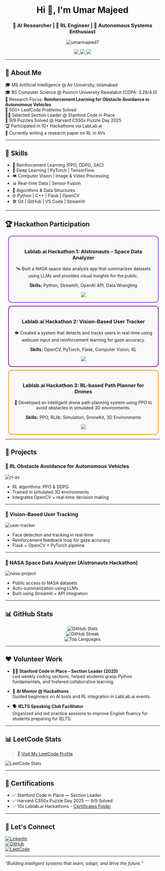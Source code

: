 <!-- Profile Header -->
<h1 align="center">Hi 👋, I'm Umar Majeed</h1>
<h3 align="center">🚀 AI Researcher | 🤖 RL Engineer | 🚗 Autonomous Systems Enthusiast</h3>

<p align="center">
  <img src="https://komarev.com/ghpvc/?username=umarmajeed7&label=Profile%20views&color=0e75b6&style=flat-square" alt="umarmajeed7" />
</p>

<p align="center">
  <a href="https://linkedin.com/in/umarmajeed7" target="_blank">
    <img src="https://img.shields.io/badge/LinkedIn-blue?style=for-the-badge&logo=linkedin" />
  </a>
  <a href="https://github.com/umarmajeed7" target="_blank">
    <img src="https://img.shields.io/badge/GitHub-black?style=for-the-badge&logo=github" />
  </a>
  <a href="https://leetcode.com/umarmajeedofficial/" target="_blank">
    <img src="https://img.shields.io/badge/LeetCode-orange?style=for-the-badge&logo=leetcode" />
  </a>
</p>

---

## 🚀 About Me

🎓 MS Artificial Intelligence @ Air University, Islamabad  
🎓 BS Computer Science @ Poonch University Rawalakot (CGPA: 3.28/4.0)  
📌 Research Focus: **Reinforcement Learning for Obstacle Avoidance in Autonomous Vehicles**  
🧠 500+ LeetCode Problems Solved  
🧑‍🏫 Selected Section Leader @ Stanford Code in Place  
🧩 9/9 Puzzles Solved @ Harvard CS50x Puzzle Day 2025  
🏆 Participated in 10+ Hackathons via LabLab.ai  
📄 Currently writing a research paper on RL in AVs

---

## 🧠 Skills

- 🚗 Reinforcement Learning (PPO, DDPG, SAC)
- 🎯 Deep Learning | PyTorch | TensorFlow
- 👁️ Computer Vision | Image & Video Processing
- 📊 Real-time Data | Sensor Fusion
- 🧮 Algorithms & Data Structures
- 🌐 Python | C++ | Flask | OpenCV
- 🛠️ Git | GitHub | VS Code | Streamlit

---
## 🏆 Hackathon Participation

<div align="center">

  <!-- Hackathon 1 Card -->
  <div style="border: 2px solid #8A2BE2; border-radius: 12px; padding: 16px; margin: 10px; width: 90%; max-width: 700px; background-color: #f9f9f9;">
    <h3>Lablab.ai Hackathon 1: AIstronauts – Space Data Analyzer</h3>
    <p>
      🛰️ Built a NASA space data analysis app that summarizes datasets using LLMs and provides visual insights for the public.
    </p>
    <p><strong>Skills:</strong> Python, Streamlit, OpenAI API, Data Wrangling</p>
    <a href="https://drive.google.com/your-certificate-link" target="_blank">
      <img src="https://img.shields.io/badge/View%20Certificate-blue?style=for-the-badge&logo=google-drive" />
    </a>
  </div>

  <!-- Hackathon 2 Card -->
  <div style="border: 2px solid #800080; border-radius: 12px; padding: 16px; margin: 10px; width: 90%; max-width: 700px; background-color: #f9f9f9;">
    <h3>Lablab.ai Hackathon 2: Vision-Based User Tracker</h3>
    <p>
      👁️ Created a system that detects and tracks users in real-time using webcam input and reinforcement learning for gaze accuracy.
    </p>
    <p><strong>Skills:</strong> OpenCV, PyTorch, Flask, Computer Vision, RL</p>
    <a href="https://drive.google.com/your-certificate-link" target="_blank">
      <img src="https://img.shields.io/badge/View%20Certificate-purple?style=for-the-badge&logo=google-drive" />
    </a>
  </div>

  <!-- Hackathon 3 Card -->
  <div style="border: 2px solid #FF8C00; border-radius: 12px; padding: 16px; margin: 10px; width: 90%; max-width: 700px; background-color: #f9f9f9;">
    <h3>Lablab.ai Hackathon 3: RL-based Path Planner for Drones</h3>
    <p>
      🚁 Developed an intelligent drone path planning system using PPO to avoid obstacles in simulated 3D environments.
    </p>
    <p><strong>Skills:</strong> PPO, RLlib, Simulation, DroneKit, 3D Environments</p>
    <a href="https://drive.google.com/your-certificate-link" target="_blank">
      <img src="https://img.shields.io/badge/View%20Certificate-orange?style=for-the-badge&logo=google-drive" />
    </a>
  </div>

  <!-- Add more hackathon cards here -->

</div>


---

## 🧪 Projects

### 🚗 RL Obstacle Avoidance for Autonomous Vehicles
![rl-av](https://your-image-url.com/rl-av.gif)
- RL algorithms: PPO & DDPG
- Trained in simulated 3D environments
- Integrates OpenCV + real-time decision making

---

### 👤 Vision-Based User Tracking
![user-tracker](https://your-image-url.com/user-tracker.gif)
- Face detection and tracking in real-time
- Reinforcement feedback loop for gaze accuracy
- Flask + OpenCV + PyTorch pipeline

---

### 🌌 NASA Space Data Analyzer (AIstronauts Hackathon)
![nasa-project](https://your-image-url.com/nasa-project.png)
- Public access to NASA datasets
- Auto-summarization using LLMs
- Built using Streamlit + API integration

---

## 📊 GitHub Stats

<p align="center">
  <img src="https://github-readme-stats.vercel.app/api?username=umarmajeed7&show_icons=true&theme=radical" alt="GitHub Stats" />
  <br />
  <img src="https://github-readme-streak-stats.herokuapp.com/?user=umarmajeed7&theme=radical" alt="GitHub Streak" />
  <br />
  <img src="https://github-readme-stats.vercel.app/api/top-langs/?username=umarmajeed7&layout=compact&theme=radical" alt="Top Languages" />
</p>

---

## ❤️ Volunteer Work

- 🧑‍🏫 **Stanford Code in Place – Section Leader (2025)**  
  Led weekly coding sections, helped students grasp Python fundamentals, and fostered collaborative learning.

- 🤝 **AI Mentor @ Hackathons**  
  Guided beginners on AI tools and RL integration in LabLab.ai events.

- 🗣️ **IELTS Speaking Club Facilitator**  
  Organized and led practice sessions to improve English fluency for students preparing for IELTS.

---

## 📊 LeetCode Stats

> 🔗 [Visit My LeetCode Profile](https://leetcode.com/umarmajeedofficial/)

![LeetCode Stats](https://leetcard.jacoblin.cool/umarmajeedofficial?theme=dark&font=baloo&ext=heatmap)

---

## 📜 Certifications

- ✅ Stanford Code in Place — Section Leader  
- ✅ Harvard CS50x Puzzle Day 2025 — 9/9 Solved  
- ✅ 10x Lablab.ai Hackathons – [Certificates Folder](https://drive.google.com/your-certificates-link)

---

## 🔗 Let's Connect

[![LinkedIn](https://img.shields.io/badge/LinkedIn-blue?style=for-the-badge&logo=linkedin)](https://linkedin.com/in/umarmajeed7)  
[![GitHub](https://img.shields.io/badge/GitHub-dark?style=for-the-badge&logo=github)](https://github.com/umarmajeed7)  
[![LeetCode](https://img.shields.io/badge/LeetCode-orange?style=for-the-badge&logo=leetcode)](https://leetcode.com/umarmajeedofficial/)

---

*“Building intelligent systems that learn, adapt, and drive the future.”*

